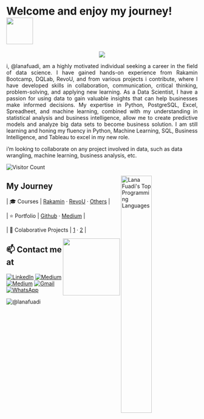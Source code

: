 # Welcome and enjoy my journey! <img src="https://github.com/TheDudeThatCode/TheDudeThatCode/blob/master/Assets/Developer.gif" width="70px"> 

<p align="center">
  <img src="https://github.com/TheDudeThatCode/TheDudeThatCode/blob/master/Assets/dino.gif" width="auto" height="auto">
</p>

<p align="justify">
  i, @lanafuadi, am a highly motivated individual seeking a career in the field of data science. I have gained hands-on experience from Rakamin Bootcamp, DQLab, RevoU, and from various projects i contribute, where I have developed skills in collaboration, communication, critical thinking, problem-solving, and applying new learning. As a Data Scientist, I have a passion for using data to gain valuable insights that can help businesses make informed decisions. My expertise in Python, PostgreSQL, Excel, Spreadheet, and machine learning, combined with my understanding in statistical analysis and business intelligence, allow me to create predictive models and analyze big data sets to become business solution.
  I am still learning and honing my fluency in Python, Machine Learning, SQL, Business Intelligence, and Tableau to excel in my new role.
  
  i’m looking to collaborate on any project involved in data, such as data wrangling, machine learning, business analysis, etc.
</p>

<!-- ## 👁‍🗨 Visitors Count -->

![Visitor Count](https://profile-counter.glitch.me/{lanafuadi}/count.svg)

<img align='right' src = "https://github.com/lanafuadi/GitHub-Stats/blob/master/generated/languages.svg#gh-dark-mode-only" width="40%" align="right" alt="Lana Fuadi's Top Programming Languages">

 
 
 
 ## My Journey


| 🎓 Courses | [Rakamin](https://www.rakamin.com/career-bootcamp/data-science) · [RevoU](https://revou.co/mini-course-data-analytics) · [Others](https://www.coursera.org/) |

| ⭐ Portfolio | [Github](https://github.com/lanafuadi?tab=repositories) · [Medium](https://medium.com/@lanafuadi/list/portfolio-124cf9e09550) |

| 📝 Colaborative Projects | [1](https://github.com/sabirinID/Final-Project-Quattro) · [2](https://github.com/sabirinID/Telecom-Churn-Analysis) | 



<img align='right' src="https://media0.giphy.com/media/f6hnhHkks8bk4jwjh3/giphy.gif" height="150px">





## 📫 Contact me at

<p>
  <a href="https://www.linkedin.com/in/lanafuadi/" target="_blank"><img alt="LinkedIn" src="https://img.shields.io/badge/linkedin-%230077B5.svg?&style=for-the-badge&logo=linkedin&logoColor=white" /></a>
  <a href="https://www.kaggle.com/lanafuadi" target="_blank"><img alt="Medium" src="https://img.shields.io/badge/Kaggle-2C8EBB?&style=for-the-badge&logo=kaggle&logoColor=white" /></a>
  <a href="https://medium.com/@lanafuadi" target="_blank"><img alt="Medium" src="https://img.shields.io/badge/medium-%2312100E.svg?&style=for-the-badge&logo=medium&logoColor=white" /></a>
  <a href="mailto:lanafuadi@gmail.com" target="_blank"><img alt="Gmail" src="https://img.shields.io/badge/gmail-D14836?&style=for-the-badge&logo=gmail&logoColor=white"/></a>
  <a href="https://wa.me/085158554767" target="_blank"><img alt="WhatsApp" src="https://img.shields.io/badge/WhatsApp-25D366?style=for-the-badge&logo=whatsapp&logoColor=white" /></a>
</p>

<!-- ![@lanafuadi](https://madewithlove.now.sh/id?heart=true) -->
![@lanafuadi](https://madewithlove.now.sh/id?heart=true&template=for-the-badge)
